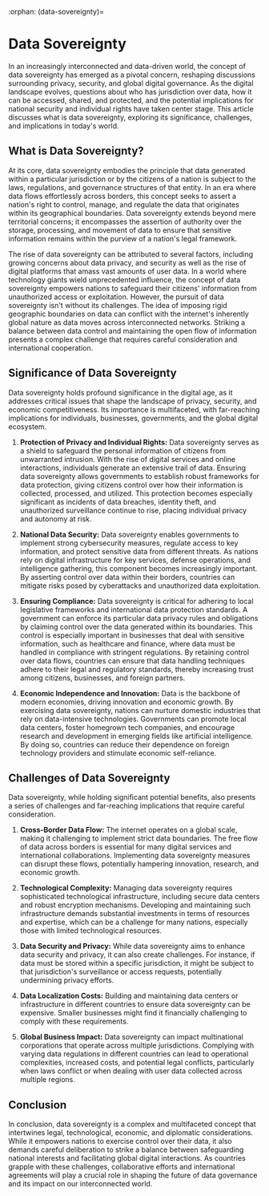 :orphan:
(data-sovereignty)=

# Data Sovereignty

In an increasingly interconnected and data-driven world, the concept of data sovereignty has emerged as a pivotal concern, reshaping discussions surrounding privacy, security, and global digital governance. As the digital landscape evolves, questions about who has jurisdiction over data, how it can be accessed, shared, and protected, and the potential implications for national security and individual rights have taken center stage. This article discusses what is data sovereignty, exploring its significance, challenges, and implications in today's world.

## What is Data Sovereignty?

At its core, data sovereignty embodies the principle that data generated within a particular jurisdiction or by the citizens of a nation is subject to the laws, regulations, and governance structures of that entity. In an era where data flows effortlessly across borders, this concept seeks to assert a nation's right to control, manage, and regulate the data that originates within its geographical boundaries. Data sovereignty extends beyond mere territorial concerns; it encompasses the assertion of authority over the storage, processing, and movement of data to ensure that sensitive information remains within the purview of a nation's legal framework.

The rise of data sovereignty can be attributed to several factors, including growing concerns about data privacy, and security as well as the rise of digital platforms that amass vast amounts of user data. In a world where technology giants wield unprecedented influence, the concept of data sovereignty empowers nations to safeguard their citizens' information from unauthorized access or exploitation. However, the pursuit of data sovereignty isn't without its challenges. The idea of imposing rigid geographic boundaries on data can conflict with the internet's inherently global nature as data moves across interconnected networks. Striking a balance between data control and maintaining the open flow of information presents a complex challenge that requires careful consideration and international cooperation.

## Significance of Data Sovereignty

Data sovereignty holds profound significance in the digital age, as it addresses critical issues that shape the landscape of privacy, security, and economic competitiveness. Its importance is multifaceted, with far-reaching implications for individuals, businesses, governments, and the global digital ecosystem.

1. **Protection of Privacy and Individual Rights:** Data sovereignty serves as a shield to safeguard the personal information of citizens from unwarranted intrusion. With the rise of digital services and online interactions, individuals generate an extensive trail of data. Ensuring data sovereignty allows governments to establish robust frameworks for data protection, giving citizens control over how their information is collected, processed, and utilized. This protection becomes especially significant as incidents of data breaches, identity theft, and unauthorized surveillance continue to rise, placing individual privacy and autonomy at risk.

2. **National Data Security:** Data sovereignty enables governments to implement strong cybersecurity measures, regulate access to key information, and protect sensitive data from different threats. As nations rely on digital infrastructure for key services, defense operations, and intelligence gathering, this component becomes increasingly important. By asserting control over data within their borders, countries can mitigate risks posed by cyberattacks and unauthorized data exploitation.

3. **Ensuring Compliance:** Data sovereignty is critical for adhering to local legislative frameworks and international data protection standards. A government can enforce its particular data privacy rules and obligations by claiming control over the data generated within its boundaries. This control is especially important in businesses that deal with sensitive information, such as healthcare and finance, where data must be handled in compliance with stringent regulations. By retaining control over data flows, countries can ensure that data handling techniques adhere to their legal and regulatory standards, thereby increasing trust among citizens, businesses, and foreign partners.

4. **Economic Independence and Innovation:** Data is the backbone of modern economies, driving innovation and economic growth. By exercising data sovereignty, nations can nurture domestic industries that rely on data-intensive technologies. Governments can promote local data centers, foster homegrown tech companies, and encourage research and development in emerging fields like artificial intelligence. By doing so, countries can reduce their dependence on foreign technology providers and stimulate economic self-reliance.

## Challenges of Data Sovereignty

Data sovereignty, while holding significant potential benefits, also presents a series of challenges and far-reaching implications that require careful consideration.

1. **Cross-Border Data Flow:** The internet operates on a global scale, making it challenging to implement strict data boundaries. The free flow of data across borders is essential for many digital services and international collaborations. Implementing data sovereignty measures can disrupt these flows, potentially hampering innovation, research, and economic growth.

2. **Technological Complexity:** Managing data sovereignty requires sophisticated technological infrastructure, including secure data centers and robust encryption mechanisms. Developing and maintaining such infrastructure demands substantial investments in terms of resources and expertise, which can be a challenge for many nations, especially those with limited technological resources.

3. **Data Security and Privacy:** While data sovereignty aims to enhance data security and privacy, it can also create challenges. For instance, if data must be stored within a specific jurisdiction, it might be subject to that jurisdiction's surveillance or access requests, potentially undermining privacy efforts.

4. **Data Localization Costs:** Building and maintaining data centers or infrastructure in different countries to ensure data sovereignty can be expensive. Smaller businesses might find it financially challenging to comply with these requirements.

5. **Global Business Impact:** Data sovereignty can impact multinational corporations that operate across multiple jurisdictions. Complying with varying data regulations in different countries can lead to operational complexities, increased costs, and potential legal conflicts, particularly when laws conflict or when dealing with user data collected across multiple regions.

## Conclusion

In conclusion, data sovereignty is a complex and multifaceted concept that intertwines legal, technological, economic, and diplomatic considerations. While it empowers nations to exercise control over their data, it also demands careful deliberation to strike a balance between safeguarding national interests and facilitating global digital interactions. As countries grapple with these challenges, collaborative efforts and international agreements will play a crucial role in shaping the future of data governance and its impact on our interconnected world.